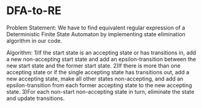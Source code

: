 # DFA-to-RE
Problem Statement: We have to find equivalent regular expression of a Deterministic Finite State Automaton by implementing state elimination algorithm in our code.

Algorithm: 
1)If the start state is an accepting state or has transitions in, add a new non-accepting start state and add an epsilon-transition between the new start state and the former start state.
 2)If there is more than one accepting state or if the single accepting state has transitions out,
add a new accepting state, make all other states non-accepting, and add an epsilon-transition from
each former accepting state to the new accepting state.
 3)For each non-start non-accepting state in turn, eliminate the state and update transitions.
